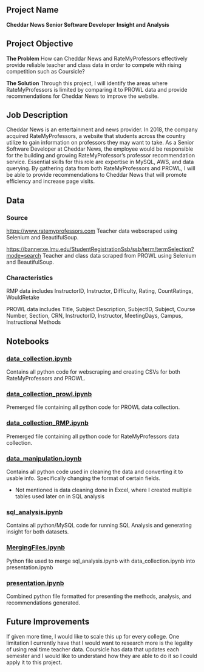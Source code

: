 ## Project Name
**Cheddar News Senior Software Developer**
**Insight and Analysis**

## Project Objective
**The Problem**
How can Cheddar News and RateMyProfessors effectively provide reliable teacher and class data in order to compete with rising competition such as Coursicle?

**The Solution**
Through this project, I will identify the areas where RateMyProfessors is limited by comparing it to PROWL data and provide recommendations for Cheddar News to improve the website. 

## Job Description
Cheddar News is an entertainment and news provider. In 2018, the company acquired RateMyProfessors, a website that students across the country utilize to gain information on professors they may want to take. As a Senior Software Developer at Cheddar News, the employee would be responsible for the building and growing RateMyProfessor’s professor recommendation service. Essential skills for this role are expertise in MySQL, AWS, and data querying. By gathering data from both RateMyProfessors and PROWL, I will be able to provide recommendations to Cheddar News that will promote efficiency and increase page visits.

## Data
### Source
https://www.ratemyprofessors.com
Teacher data webscraped using Selenium and BeautifulSoup.

https://bannerxe.lmu.edu/StudentRegistrationSsb/ssb/term/termSelection?mode=search
Teacher and class data scraped from PROWL using Selenium and BeautifulSoup.

### Characteristics
RMP data includes InstructorID, Instructor, Difficulty, Rating, CountRatings, WouldRetake

PROWL data includes Title, Subject Description, SubjectID, Subject, Course Number, Section, CRN, InstructorID, Instructor, MeetingDays, Campus, Instructional Methods

## Notebooks
### [data_collection.ipynb](DataCollection/data_collection.ipynb)
Contains all python code for webscraping and creating CSVs for both RateMyProfessors and PROWL. 

### [data_collection_prowl.ipynb](DataCollection/data_collection_prowl.ipynb)
Premerged file containing all python code for PROWL data collection.

### [data_collection_RMP.ipynb](DataCollection/data_collection_RMP.ipynb)
Premerged file containing all python code for RateMyProfessors data collection.

### [data_manipulation.ipynb](DataCleaning/data_manipulation.ipynb)
Contains all python code used in cleaning the data and converting it to usable info. Specifically changing the format of certain fields. 

- Not mentioned is data cleaning done in Excel, where I created multiple tables used later on in SQL analysis

### [sql_analysis.ipynb](SQLAnalysis/sql_analysis)
Contains all python/MySQL code for running SQL Analysis and generating insight for both datasets.

### [MergingFiles.ipynb](Presentation/MergingFiles.ipynb)
Python file used to merge sql_analysis.ipynb with data_collection.ipynb into presentation.ipynb

### [presentation.ipynb](Presentation/presentation.ipynb)
Combined python file formatted for presenting the methods, analysis, and recommendations generated.

## Future Improvements
If given more time, I would like to scale this up for every college. One limitation I currently have that I would want to research more is the legality of using real time teacher data. Coursicle has data that updates each semester and I would like to understand how they are able to do it so I could apply it to this project.
